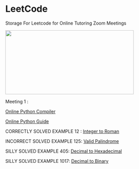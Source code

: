 # LeetCode
Storage For Leetcode for Online Tutoring Zoom Meetings 

<img src="https://leetcode.com/static/images/LeetCode_Sharing.png" width="400" height="200" />

Meeting 1 :

[Online Python Compiler](https://www.online-python.com/)

[Online Python Guide](https://www.w3schools.com/python/python_casting.asp)

CORRECTLY SOLVED EXAMPLE 12 : [Integer to Roman](https://leetcode.com/problems/integer-to-roman/)

INCORRECT SOLVED EXAMPLE 125: [Valid Palindrome](https://leetcode.com/problems/valid-palindrome/)

SILLY SOLVED EXAMPLE 405: [Decimal to Hexadecimal](https://leetcode.com/problems/convert-a-number-to-hexadecimal/)

SILLY SOLVED EXAMPLE 1017: [Decimal to Binary](https://leetcode.com/problems/convert-to-base-2/)



